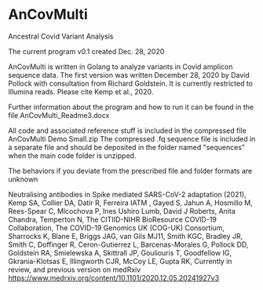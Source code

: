 # AnCovMulti
Ancestral Covid Variant Analysis

The current program v0.1 created Dec. 28, 2020

AnCovMulti is written in Golang to analyze variants in Covid amplicon sequence data. The first version was written December 28, 2020 by David Pollock with consultation from Richard Goldstein. It is currently restricted to Illumina reads. 
Please cite Kemp et al., 2020.

Further information about the program and how to run it can be found in the file AnCovMulti_Readme3.docx

All code and associated reference stuff is included in the compressed file AnCovMulti Demo Small.zip
The compressed .fq sequence file is included in a separate file and should be deposited in the folder named "sequences" when the main code folder is unzipped.

The behaviors if you deviate from the prescribed file and folder formats are unknown

Neutralising antibodies in Spike mediated SARS-CoV-2 adaptation (2021), 
Kemp SA, Collier DA, Datir R, Ferreira IATM , Gayed S, Jahun A, Hosmillo M, Rees-Spear C, Mlcochova P, Ines Ushiro Lumb, David J Roberts, Anita Chandra, Temperton N, The CITIID-NIHR BioResource COVID-19 Collaboration, The COVID-19 Genomics UK (COG-UK) Consortium, Sharrocks K, Blane E, Briggs JAG, van Gils MJ11, Smith KGC, Bradley JR, Smith C, Doffinger R, Ceron-Gutierrez L, Barcenas-Morales G, Pollock DD, Goldstein RA, Smielewska A, Skittrall JP, Gouliouris T, Goodfellow IG, Gkrania-Klotsas E, Illingworth CJR, McCoy LE, Gupta RK,
Currently in review, and previous version on medRxiv https://www.medrxiv.org/content/10.1101/2020.12.05.20241927v3




